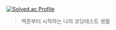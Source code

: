 [![Solved.ac Profile](http://mazassumnida.wtf/api/v2/generate_badge?boj=yoonmen)](https://solved.ac/yoonmen/)
> 백준부터 시작하는 나의 코딩테스트 생활
